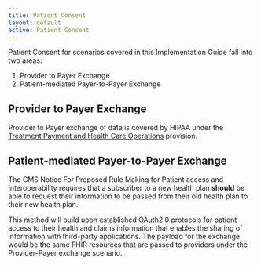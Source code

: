 ```yaml
---
title: Patient Consent
layout: default
active: Patient Consent
---
```


Patient Consent for scenarios covered in this Implementation Guide fall into two areas:

1. Provider to Payer Exchange
2. Patient-mediated Payer-to-Payer Exchange

## Provider to Payer Exchange

Provider to Payer exchange of data is covered by HIPAA under the [Treatment Payment and Health Care Operations](https://www.hhs.gov/hipaa/for-professionals/privacy/guidance/disclosures-treatment-payment-health-care-operations/index.html) provision.

## Patient-mediated Payer-to-Payer Exchange
The CMS Notice For Proposed Rule Making for Patient access and Interoperability requires that a subscriber to a new health plan **should** be able to request their information to be passed from their old health plan to their new health plan.

This method will build upon established OAuth2.0 protocols for patient access to their health and claims information that enables the sharing of information with third-party applications. The payload for the exchange would be the same FHIR resources that are passed to providers under the Provider-Payer exchange scenario.
